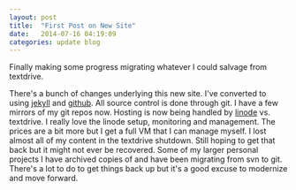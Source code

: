 ```yaml
---
layout: post
title:  "First Post on New Site"
date:   2014-07-16 04:19:09
categories: update blog
---
```


Finally making some progress migrating whatever I could salvage from textdrive.

There's a bunch of changes underlying this new site. I've converted to using [jekyll](http://jekyllrb.com/) and [github](http://github.com). All source control is done through git. I have a few mirrors of my git repos now. Hosting is now being handled by [linode](http://linode.com) vs. textdrive. I really love the linode setup, monitoring and management. The prices are a bit more but I get a full VM that I can manage myself. I lost almost all of my content in the textdrive shutdown. Still hoping to get that back but it might not ever be recovered. Some of my larger personal projects I have archived copies of and have been migrating from svn to git. There's a lot to do to get things back up but it's a good excuse to modernize and move forward.
